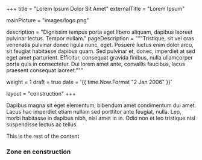 +++
title = "Lorem Ipsum Dolor Sit Amet"
externalTitle = "Lorem Ipsum"

mainPicture = "images/logo.png"

description = "Dignissim tempus porta eget libero aliquam, dapibus laoreet pulvinar lectus. Tempor nullam."
pageDescription = """Tristique, sit vel cras venenatis pulvinar donec ligula
nunc, eget. Posuere luctus enim dolor arcu, sit feugiat habitasse dapibus quam.
Sed pulvinar et, donec, imperdiet at sed eget amet parturient. Efficitur,
consequat gravida finibus, nulla ullamcorper porta quis in consectetur. Dui
lorem amet ante, convallis faucibus, lacus praesent consequat laoreet."""

weight = 1
draft = true
date = '{{ time.Now.Format "2 Jan 2006" }}'

layout = "construction"
+++

Dapibus magna sit eget elementum, bibendum amet condimentum dui amet. Lacus hac
imperdiet etiam nullam sed porttitor ante feugiat, nulla. Leo, morbi habitasse
in dapibus nibh, nisi amet in in. Odio non et leo tristique nisl suspendisse
lectus ac tellus.

<!--more-->

This is the rest of the content

### Zone en construction
